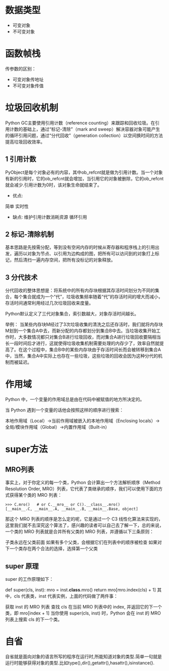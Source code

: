 # 数据类型
- 可变对象
- 不可变对象

# 函数帧栈
传参数的区别：
- 可变对象传地址
- 不可变对象传值

# 垃圾回收机制
Python GC主要使用引用计数（reference counting）来跟踪和回收垃圾。在引用计数的基础上，通过“标记-清除”（mark and sweep）解决容器对象可能产生的循环引用问题，通过“分代回收”（generation collection）以空间换时间的方法提高垃圾回收效率。

## 1 引用计数

PyObject是每个对象必有的内容，其中ob_refcnt就是做为引用计数。当一个对象有新的引用时，它的ob_refcnt就会增加，当引用它的对象被删除，它的ob_refcnt就会减少.引用计数为0时，该对象生命就结束了。

- 优点:

简单
实时性
- 缺点:
维护引用计数消耗资源
循环引用
## 2 标记-清除机制

基本思路是先按需分配，等到没有空闲内存的时候从寄存器和程序栈上的引用出发，遍历以对象为节点、以引用为边构成的图，把所有可以访问到的对象打上标记，然后清扫一遍内存空间，把所有没标记的对象释放。

## 3 分代技术

分代回收的整体思想是：将系统中的所有内存块根据其存活时间划分为不同的集合，每个集合就成为一个“代”，垃圾收集频率随着“代”的存活时间的增大而减小，存活时间通常利用经过几次垃圾回收来度量。

Python默认定义了三代对象集合，索引数越大，对象存活时间越长。

举例： 当某些内存块M经过了3次垃圾收集的清洗之后还存活时，我们就将内存块M划到一个集合A中去，而新分配的内存都划分到集合B中去。当垃圾收集开始工作时，大多数情况都只对集合B进行垃圾回收，而对集合A进行垃圾回收要隔相当长一段时间后才进行，这就使得垃圾收集机制需要处理的内存少了，效率自然就提高了。在这个过程中，集合B中的某些内存块由于存活时间长而会被转移到集合A中，当然，集合A中实际上也存在一些垃圾，这些垃圾的回收会因为这种分代的机制而被延迟。

# 作用域
Python 中，一个变量的作用域总是由在代码中被赋值的地方所决定的。

当 Python 遇到一个变量的话他会按照这样的顺序进行搜索：

本地作用域（Local）→当前作用域被嵌入的本地作用域（Enclosing locals）→全局/模块作用域（Global）→内置作用域（Built-in）

# super方法
## MRO列表
事实上，对于你定义的每一个类，Python 会计算出一个方法解析顺序（Method Resolution Order, MRO）列表，它代表了类继承的顺序，我们可以使用下面的方式获得某个类的 MRO 列表：


```
>>> C.mro()   # or C.__mro__ or C().__class__.mro()
[__main__.C, __main__.A, __main__.B, __main__.Base, object]
```

那这个 MRO 列表的顺序是怎么定的呢，它是通过一个 C3 线性化算法来实现的，这里我们就不去深究这个算法了，感兴趣的读者可以自己去了解一下，总的来说，一个类的 MRO 列表就是合并所有父类的 MRO 列表，并遵循以下三条原则：

子类永远在父类前面
如果有多个父类，会根据它们在列表中的顺序被检查
如果对下一个类存在两个合法的选择，选择第一个父类

## super 原理

super 的工作原理如下：

def super(cls, inst):
    mro = inst.__class__.mro()
    return mro[mro.index(cls) + 1]
其中，cls 代表类，inst 代表实例，上面的代码做了两件事：

获取 inst 的 MRO 列表
查找 cls 在当前 MRO 列表中的 index, 并返回它的下一个类，即 mro[index + 1]
当你使用 super(cls, inst) 时，Python 会在 inst 的 MRO 列表上搜索 cls 的下一个类。

# 自省
自省就是面向对象的语言所写的程序在运行时,所能知道对象的类型.简单一句就是运行时能够获得对象的类型.比如type(),dir(),getattr(),hasattr(),isinstance().
